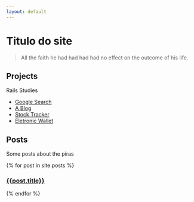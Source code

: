 ```yaml
---
layout: default
---
```

<h1 class="headline">Titulo do site</h1>


> All the faith he had had had had no effect on the outcome of his life.


## <a name="projects"></a> Projects

Rails Studies

 - [Google Search](https://thiagolu.github.io/alpha-webs/)
 - [A Blog](http://t-ls.herokuapp.com/)
 - [Stock Tracker](https://polar-shelf-96927.herokuapp.com/)
 - [Eletronic Wallet](https://personalf.herokuapp.com/)

## <a name="posts"></a> Posts

Some posts about the piras

{% for post in site.posts %}
<h3><a href="{{post.url | prepend: site.baseurl}}">{{post.title}}</a></h3>
{% endfor %}
